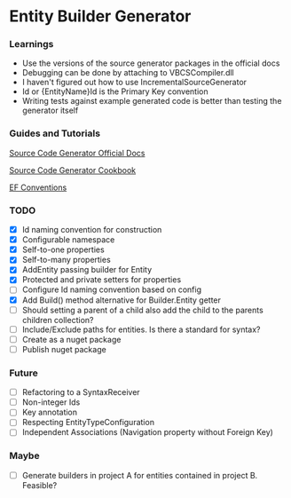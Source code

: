 ﻿# Entity Builder Generator

### Learnings
* Use the versions of the source generator packages in the official docs
* Debugging can be done by attaching to VBCSCompiler.dll
* I haven't figured out how to use IncrementalSourceGenerator
* Id or {EntityName}Id is the Primary Key convention
* Writing tests against example generated code is better than testing the generator itself

### Guides and Tutorials

[Source Code Generator Official Docs](https://learn.microsoft.com/en-us/dotnet/csharp/roslyn-sdk/source-generators-overview)

[Source Code Generator Cookbook](https://github.com/dotnet/roslyn/blob/main/docs/features/source-generators.cookbook.md)

[EF Conventions](https://www.entityframeworktutorial.net/efcore/conventions-in-ef-core.aspx)

### TODO

* [X] Id naming convention for construction
* [X] Configurable namespace
* [X] Self-to-one properties
* [X] Self-to-many properties
* [X] AddEntity passing builder for Entity
* [X] Protected and private setters for properties
* [ ] Configure Id naming convention based on config
* [X] Add Build() method alternative for Builder.Entity getter
* [ ] Should setting a parent of a child also add the child to the parents children collection?
* [ ] Include/Exclude paths for entities. Is there a standard for syntax?
* [ ] Create as a nuget package
* [ ] Publish nuget package

### Future

* [ ] Refactoring to a SyntaxReceiver
* [ ] Non-integer Ids
* [ ] Key annotation
* [ ] Respecting EntityTypeConfiguration
* [ ] Independent Associations (Navigation property without Foreign Key)

### Maybe

* [ ] Generate builders in project A for entities contained in project B. Feasible?
